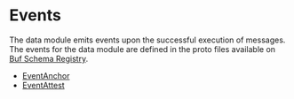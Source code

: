 # Events

The data module emits events upon the successful execution of messages. The events for the data module are defined in the proto files available on [Buf Schema Registry](https://buf.build/regen/regen-ledger).

- [EventAnchor](https://buf.build/regen/regen-ledger/docs/main:regen.data.v1#regen.data.v1.EventAnchor)
- [EventAttest](https://buf.build/regen/regen-ledger/docs/main:regen.data.v1#regen.data.v1.EventAttest)
